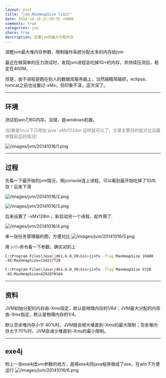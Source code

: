 ```yaml
---
layout: post
title: "jvm MaxHeapSize limit"
date: 2014-10-18 21:50:55 +0800
comments: true
categories: jvm
share: true
description: 设置jvm的最大分配内存
---
```

调整jvm最大堆内存参数，限制操作系统分配太多的内存给jvm

<!--more-->

最近在做简单的压力测试时，发现jvm进程会吃掉1G+的内存，并持续压测后，稳定在400M。

但是，由于进程是跑在别人的数据库服务器上，当然越精简越好。eclipse、tomcat之前也设置过-xMx，但印象不深，这次深了。


---

## 环境

测试机win7,16G内存。没错，是windows机器。

<font color="#7c837f">(如果是linux下只用加 java -xMx1024m 这样就可以了，文章主要目的是对比设置参数前后的情况)</font>

![/images/jvm/20141016/1.png](/images/jvm/20141016/1.png)

---

## 过程

先看一下最开始的jvm情况，用jconsole连上进程，可以看到最开始吃掉了1G内存！后来下滑

![/images/jvm/20141016/2.png](/images/jvm/20141016/2.png)

![/images/jvm/20141016/3.png](/images/jvm/20141016/3.png)

后来设置了 -xMx128m ，新启动另一个进程，起作用了.

![/images/jvm/20141016/4.png](/images/jvm/20141016/4.png)


来一张任务管理器的图，方便对比
![/images/jvm/20141016/5.png](/images/jvm/20141016/5.png)


用 <font color="#976d24">jinfo</font>命令看一下参数，确实对的上

```bash
C:\Program Files\Java\jdk1.6.0_39\bin>jinfo -flag MaxHeapSize 10400
-XX:MaxHeapSize=134217728

C:\Program Files\Java\jdk1.6.0_39\bin>jinfo -flag MaxHeapSize 5728
-XX:MaxHeapSize=4292870144
```

---

## 资料

JVM初始分配的内存由-Xms指定，默认是物理内存的1/64；JVM最大分配的内存由-Xmx指定，默认是物理内存的1/4。

默认空余堆内存小于 40%时，JVM就会增大堆直到-Xmx的最大限制；空余堆内存大于70%时，JVM会减少堆直到-Xms的最小限制。

---

## exe4j

附上一张exe4j改vm参数的地方，是用exe4j将java程序做成了exe，在win下方便运行
![/images/jvm/20141016/6.png](/images/jvm/20141016/6.png)
